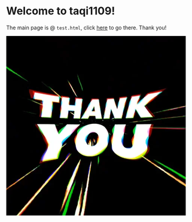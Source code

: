 # Welcome to taqi1109!
The main page is @ `test.html`, click [here](https://taqi110913.github.io/taqi1109/test/test.html) to go there. Thank you! 

!["Thank you!"](extras/thank-you-gif.webp)

